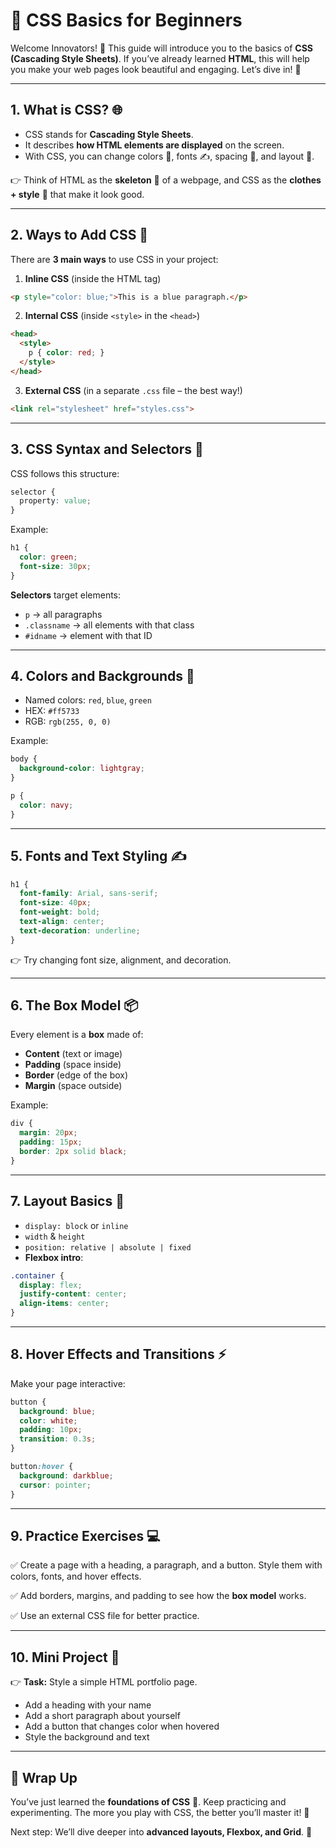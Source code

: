 # 🎨 CSS Basics for Beginners

Welcome Innovators! 🚀 This guide will introduce you to the basics of **CSS (Cascading Style Sheets)**. If you’ve already learned **HTML**, this will help you make your web pages look beautiful and engaging. Let’s dive in! 🌟

---

## 1. What is CSS? 🌐

* CSS stands for **Cascading Style Sheets**.
* It describes **how HTML elements are displayed** on the screen.
* With CSS, you can change colors 🎨, fonts ✍️, spacing 📏, and layout 🧩.

👉 Think of HTML as the **skeleton** 🦴 of a webpage, and CSS as the **clothes + style** 👕 that make it look good.

---

## 2. Ways to Add CSS 📝

There are **3 main ways** to use CSS in your project:

1. **Inline CSS** (inside the HTML tag)

```html
<p style="color: blue;">This is a blue paragraph.</p>
```

2. **Internal CSS** (inside `<style>` in the `<head>`)

```html
<head>
  <style>
    p { color: red; }
  </style>
</head>
```

3. **External CSS** (in a separate `.css` file – the best way!)

```html
<link rel="stylesheet" href="styles.css">
```

---

## 3. CSS Syntax and Selectors 🎯

CSS follows this structure:

```css
selector {
  property: value;
}
```

Example:

```css
h1 {
  color: green;
  font-size: 30px;
}
```

**Selectors** target elements:

* `p` → all paragraphs
* `.classname` → all elements with that class
* `#idname` → element with that ID

---

## 4. Colors and Backgrounds 🎨

* Named colors: `red`, `blue`, `green`
* HEX: `#ff5733`
* RGB: `rgb(255, 0, 0)`

Example:

```css
body {
  background-color: lightgray;
}

p {
  color: navy;
}
```

---

## 5. Fonts and Text Styling ✍️

```css
h1 {
  font-family: Arial, sans-serif;
  font-size: 40px;
  font-weight: bold;
  text-align: center;
  text-decoration: underline;
}
```

👉 Try changing font size, alignment, and decoration.

---

## 6. The Box Model 📦

Every element is a **box** made of:

* **Content** (text or image)
* **Padding** (space inside)
* **Border** (edge of the box)
* **Margin** (space outside)

Example:

```css
div {
  margin: 20px;
  padding: 15px;
  border: 2px solid black;
}
```

---

## 7. Layout Basics 🧩

* `display: block` or `inline`
* `width` & `height`
* `position: relative | absolute | fixed`
* **Flexbox intro**:

```css
.container {
  display: flex;
  justify-content: center;
  align-items: center;
}
```

---

## 8. Hover Effects and Transitions ⚡

Make your page interactive:

```css
button {
  background: blue;
  color: white;
  padding: 10px;
  transition: 0.3s;
}

button:hover {
  background: darkblue;
  cursor: pointer;
}
```

---

## 9. Practice Exercises 💻

✅ Create a page with a heading, a paragraph, and a button. Style them with colors, fonts, and hover effects.

✅ Add borders, margins, and padding to see how the **box model** works.

✅ Use an external CSS file for better practice.

---

## 10. Mini Project 🌟

👉 **Task:** Style a simple HTML portfolio page.

* Add a heading with your name
* Add a short paragraph about yourself
* Add a button that changes color when hovered
* Style the background and text

---

## 🎉 Wrap Up

You’ve just learned the **foundations of CSS** 🎨. Keep practicing and experimenting. The more you play with CSS, the better you’ll master it! 🚀

Next step: We’ll dive deeper into **advanced layouts, Flexbox, and Grid**. 💪

